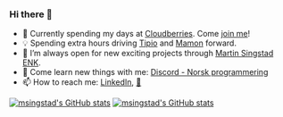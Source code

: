 ### Hi there 👋

- 🔭  Currently spending my days at <a href='https://www.cloudberries.no' target="_blank" rel="noopener noreferrer">Cloudberries</a>. Come <a href='https://www.cloudberries.no/ledig-stilling' target="_blank" rel="noopener noreferrer">join me</a>!
- 💡  Spending extra hours driving <a href="https://tipio.no" target="_blank" rel="noopener noreferrer">Tipio</a> and <a href="https://mamon.no" target="_blank" rel="noopener noreferrer">Mamon</a> forward.
- 👀  I’m always open for new exciting projects through <a href='mailto:martin@smail.no?subject=Found you on GitHub and wanted to take a chat!'>Martin Singstad ENK</a>. 
- 🌱  Come learn new things with me: <a href='https://discord.gg/z5TXt2J' target="_blank" rel="noopener noreferrer">Discord - Norsk programmering</a>
- 📫  How to reach me: <a href='https://no.linkedin.com/in/msingstad' target="_blank" rel="noopener noreferrer">LinkedIn</a>, <a href='mailto:martin@smail.no?subject=Found you on GitHub and wanted to take a chat!'>📧</a>

[![msingstad's GitHub stats](https://github-readme-stats.vercel.app/api?username=msingstad&count_private=true&show_icons=true&hide=issues,stars)](https://github.com/anuraghazra/github-readme-stats#gh-light-mode-only)
[![msingstad's GitHub stats](https://github-readme-stats.vercel.app/api?username=msingstad&count_private=true&show_icons=true&hide=issues,stars&theme=dark)](https://github.com/anuraghazra/github-readme-stats#gh-dark-mode-only)
